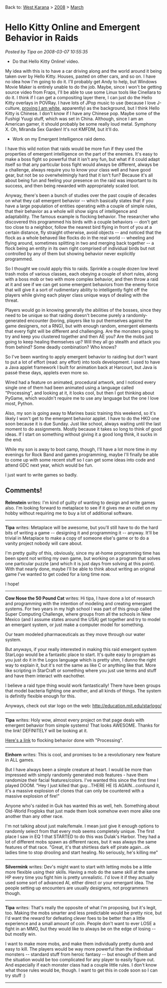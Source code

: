 Back to: [West Karana](/posts/westkarana.md) > [2008](/posts/2008/westkarana.md) > [March](./westkarana.md)
# Hello Kitty Online and Emergent Behavior in Raids

*Posted by Tipa on 2008-03-07 10:55:35*

- Do that Hello Kitty Online! video.

My idea with this is to have a car driving along and the world around it being taken over by Hello Kitty. Houses, pasted on other cars, and so on. I have no idea how I'm going to do it. I'll probably get Andy to help, but Windows Movie Maker is entirely unable to do the job. Maybe, since I won't be getting source video from Fraps, I'll be able to use some Linux tools like Cinellara to do it. I think if I can get a compositing layer there, I can just do the Hello Kitty overlays in POVRay. I have lots of JPop music to use (because I love J-culture, [proving I am white](http://stuffwhitepeoplelike.wordpress.com/2008/02/07/58-japan/), apparently) as the background, but I think Hello Kitty is Chinese. I don't know if I have any Chinese pop. Maybe some of the Fushigi Yuugi stuff, which was set in China. Although, since I am an American gamer, it should probably be some really loud metal. Symphony X. Oh, Miranda Sex Garden! It's not KMFDM, but it'll do.

- Work on my Emergent Intelligence raid demo.

I have this wild notion that raids would be more fun if they used the properties of emergent intelligence on the part of the enemies. It's easy to make a boss fight so powerful that it isn't any fun, but what if it could adapt itself so that any particular boss fight would always be different, always be a challenge, always require you to know your class well and have good gear, but not be so overwhelmingly hard that it isn't fun? Because it's all about being fun and feeling your presence on the raid was important to its success, and then being rewarded with appropriately scaled loot.

Anyway, there's been a bunch of studies over the past couple of decades on what they call emergent behavior -- which basically states that if you have a large population of entities operating with a couple of simple rules, that their behavior as a whole will show signs of intelligence and adaptability. The famous example is flocking behavior. The researcher who discovered this programmed his birds with a couple behaviors -- don't get too close to a neighbor, follow the nearest bird flying in front of you at a certain distance, fly straight otherwise, avoid objects -- and noticed that the flock as a whole behaved like flocks do in the real world -- wheeling and flying around, sometimes splitting in two and merging back together -- a flock being an entity in its own right comprised of individual birds but not controlled by any of them but showing behavior never explicitly programmed.

So I thought we could apply this to raids. Sprinkle a couple dozen low level trash mobs of various classes, each obeying a couple of short rules, along with a boss mob or two with more complex behavior, and then throw a raid at it and see if we can get some emergent behaviors from the enemy force that will give it a sort of rudimentary ability to intelligently fight off the players while giving each player class unique ways of dealing with the threat.

Players would go in knowing generally the abilities of the bosses, since they need to be unique so that raiding doesn't become purely a randomly-generated encounter (boring, players like to put themselves against the game designers, not a RNG), but with enough random, emergent elements that every fight will be different and challenging. Are the monsters going to try and keep you clustered together and then AE you? Are the mobs just going to keep healing themselves up? Will they all go stealth and attack you from behind? Some deadly combination? Who knows?

So I've been wanting to apply emergent behavior to raiding but don't want to put a lot of effort (read: any effort) into tools development. I used to have a Java applet framework I built for animation back at Harcourt, but Java is passé these days, applets even more so.

Wired had a feature on animated, procedural artwork, and I noticed every single one of them had been animated using a language called "Processing", and looking at it, it looks cool, but then I got thinking about PyGame, which wouldn't require me to use any language but the one I love most, Python.

Also, my son is going away to Marines basic training this weekend, so it's likely I won't get to the emergent behavior applet. I have to do the HKO one soon because it is due Sunday. Just like school, always waiting until the last moment to do assignments. Mostly because it takes so long to think of good ideas. If I start on something without giving it a good long think, it sucks in the end.

While my son is away to boot camp, though, I'll have a lot more time in my evenings for Rock Band and games programming, maybe I'll finally be able to come up with some recent stuff so I can get some ideas into code and attend GDC next year, which would be fun.

I just want to write games so badly.

## Comments!

**Relmstein** writes: I'm kind of guilty of wanting to design and write games also. I'm looking forward to metaplace to see if it gives me an outlet on my hobby without requiring me to buy a lot of additional software.

---

**Tipa** writes: Metaplace will be awesome, but you'll still have to do the hard bits of writing a game -- designing it and programming it -- anyway. It'll be trivial in Metaplace to make a copy of someone else's game or to do a vanity project nobody will care about.

I'm pretty guilty of this, obviously, since my at-home programming time has been spent not writing my own game, but working on a program that solves one particular puzzle (and which it is just days from solving at this point). With that nearly done, maybe I'll be able to think about writing an original game I've wanted to get coded for a long time now.

I hope!

---

**Cow Nose the 50 Pound Cat** writes: Hi tipa, I have done a lot of research and programming with the intention of modeling and creating emergant systems. For two years in my high school I was part of this group called the Super Computing Challenge, where groups from all the schools in New Mexico (and I assume states around the USA) get together and try to model an emergant system, or just make a computer model for something.

Our team modeled pharmaceuticals as they move through our water system.

But anyways, if your really interested in making this raid emergent system StarLogo would be a fantastic place to start. It's quite easy to program as you just do it in the Logos language which is pretty uhm, I dunno the right way to explain it, but it's not the same as like C or anything like that. More like scripting in StarCraft or something where you just use terms and stuff and have them interact with eachother.

I believe a raid type thing would work fantastically! There have been groups that model bacteria fighting one another, and all kinds of things. The system is definitly flexible enough for this.

Anyways, check out star logo on the web: http://education.mit.edu/starlogo/

---

**Tipa** writes: Holy wow, almost every project on that page deals with emergent behavior from simple systems! That looks AWESOME. Thanks for the link! DEFINITELY will be looking at it.

[Here's a link](http://www.flight404.com/blog/?p=99) to flocking behavior done with "Processing".


---

**Einhorn** writes: This is cool, and promises to be a revolutionary new feature in ALL games. 

But I have always been a simple creature at heart. I would be more than impressed with simply randomly generated mob features - have them randomize their facial features/colors. I've wanted this since the first time I played DOOM. 
"Hey I just killed that guy...THERE HE IS AGAIN...confound it, it's a massive explosion of clones that can only be countered with a massive explosion of fire!"

Anyone who's raided in Guk has wanted this as well, heh. Something about Old-World Frogloks that just made them look somehow even more alike one another than any other race.


I'm not talking about just male/female. I mean just give it enough options to randomly select from that every mob seems completely unique. The first place I saw in EQ 1 that STARTED to do this was Dulak's Harbor. They had a lot of different mobs spawn as different races, but it was always the same features of that race. "Great, it's that shirtless dark elf pirate again...ok ladies time to stop drooling and start healing. No seriously, he's killing me"

---

**Silvermink** writes: Dev's might want to start with letting mobs be a little more flexible using their skills. Having a mob do the same skill at the same HP every time you fight him is pretty unrealistic. I'd love it if they actually used some sort of advanced AI, either direct or your emergant idea. The people setting up encounters are usually designers, not programmers though.

---

**Tipa** writes: That's really the opposite of what I'm proposing, but it's legit, too. Making the mobs smarter and less predictable would be pretty nice, but I'd want the reward for defeating clever foes to be better than a little experience and a small amount of coin. People don't want to ever LOSE a fight in an MMO, but they would like to always be on the edge of losing -- but mostly win.

I want to make more mobs, and make them individually pretty dumb and easy to kill. The players would be way more powerful than the individual monsters -- standard stuff from heroic fantasy -- but enough of them and the situation would be too complicated for any player to easily figure out. And especially if each monster class had a couple little rules. I don't know what those rules would be, though. I want to get this in code soon so I can try stuff :)

---

